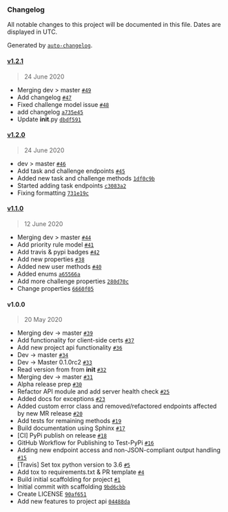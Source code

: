 ### Changelog

All notable changes to this project will be documented in this file. Dates are displayed in UTC.

Generated by [`auto-changelog`](https://github.com/CookPete/auto-changelog).

#### [v1.2.1](https://github.com/mattmanley/maproulette-python-client/compare/v1.2.0...v1.2.1)

> 24 June 2020

- Merging dev &gt; master [`#49`](https://github.com/mattmanley/maproulette-python-client/pull/49)
- Add changelog [`#47`](https://github.com/mattmanley/maproulette-python-client/pull/47)
- Fixed challenge model issue [`#48`](https://github.com/mattmanley/maproulette-python-client/pull/48)
- add changelog [`a735e45`](https://github.com/mattmanley/maproulette-python-client/commit/a735e45693dad6ea501ccfefbaced77d3fd3ab63)
- Update __init__.py [`dbdf591`](https://github.com/mattmanley/maproulette-python-client/commit/dbdf5911762f7de01dfe1c4bf350a835794e43bb)

#### [v1.2.0](https://github.com/mattmanley/maproulette-python-client/compare/v1.1.0...v1.2.0)

> 24 June 2020

- dev &gt; master [`#46`](https://github.com/mattmanley/maproulette-python-client/pull/46)
- Add task and challenge endpoints [`#45`](https://github.com/mattmanley/maproulette-python-client/pull/45)
- Added new task and challenge methods [`1df0c9b`](https://github.com/mattmanley/maproulette-python-client/commit/1df0c9bbcba4a801494938d9936f3bbb74fb675c)
- Started adding task endpoints [`c3083a2`](https://github.com/mattmanley/maproulette-python-client/commit/c3083a2adf766e5ef669fa8ec05e16a1598c603f)
- Fixing formatting [`731e19c`](https://github.com/mattmanley/maproulette-python-client/commit/731e19c2ff01acfc8379c01711cde36e5c31a8e5)

#### [v1.1.0](https://github.com/mattmanley/maproulette-python-client/compare/v1.0.0...v1.1.0)

> 12 June 2020

- Merging dev &gt; master [`#44`](https://github.com/mattmanley/maproulette-python-client/pull/44)
- Add priority rule model [`#41`](https://github.com/mattmanley/maproulette-python-client/pull/41)
- Add travis & pypi badges [`#42`](https://github.com/mattmanley/maproulette-python-client/pull/42)
- Add new properties [`#38`](https://github.com/mattmanley/maproulette-python-client/pull/38)
- Added new user methods [`#40`](https://github.com/mattmanley/maproulette-python-client/pull/40)
- Added enums [`a65566a`](https://github.com/mattmanley/maproulette-python-client/commit/a65566affac5a9a311fca4099870cc0d8bbebc5d)
- Add more challenge properties [`280d70c`](https://github.com/mattmanley/maproulette-python-client/commit/280d70cc5e081f32213a13132ee6a9e54954f485)
- Change properties [`6660f05`](https://github.com/mattmanley/maproulette-python-client/commit/6660f058ce6ab99a93bd2efd778d9c7f1a4287c2)

#### v1.0.0

> 20 May 2020

- Merging dev -&gt; master [`#39`](https://github.com/mattmanley/maproulette-python-client/pull/39)
- Add functionality for client-side certs [`#37`](https://github.com/mattmanley/maproulette-python-client/pull/37)
- Add new project api functionality [`#36`](https://github.com/mattmanley/maproulette-python-client/pull/36)
- Dev -&gt; master [`#34`](https://github.com/mattmanley/maproulette-python-client/pull/34)
- Dev -&gt; Master 0.1.0rc2 [`#33`](https://github.com/mattmanley/maproulette-python-client/pull/33)
- Read version from from __init__ [`#32`](https://github.com/mattmanley/maproulette-python-client/pull/32)
- Merging dev -&gt; master [`#31`](https://github.com/mattmanley/maproulette-python-client/pull/31)
- Alpha release prep [`#30`](https://github.com/mattmanley/maproulette-python-client/pull/30)
- Refactor API module and add server health check [`#25`](https://github.com/mattmanley/maproulette-python-client/pull/25)
- Added docs for exceptions [`#23`](https://github.com/mattmanley/maproulette-python-client/pull/23)
- Added custom error class and removed/refactored endpoints affected by new MR release [`#20`](https://github.com/mattmanley/maproulette-python-client/pull/20)
- Add tests for remaining methods [`#19`](https://github.com/mattmanley/maproulette-python-client/pull/19)
- Build documentation using Sphinx [`#17`](https://github.com/mattmanley/maproulette-python-client/pull/17)
- [CI] PyPi publish on release [`#18`](https://github.com/mattmanley/maproulette-python-client/pull/18)
- GitHub Workflow for Publishing to Test-PyPi [`#16`](https://github.com/mattmanley/maproulette-python-client/pull/16)
- Adding new endpoint access and non-JSON-compliant output handling [`#15`](https://github.com/mattmanley/maproulette-python-client/pull/15)
- [Travis] Set tox python version to 3.6 [`#5`](https://github.com/mattmanley/maproulette-python-client/pull/5)
- Add tox to requirements.txt & PR template [`#4`](https://github.com/mattmanley/maproulette-python-client/pull/4)
- Build initial scaffolding for project [`#1`](https://github.com/mattmanley/maproulette-python-client/pull/1)
- Initial commit with scaffolding [`9bd6cbb`](https://github.com/mattmanley/maproulette-python-client/commit/9bd6cbb5a9cf277a841a2b1add8ddccd6af4aac4)
- Create LICENSE [`90af651`](https://github.com/mattmanley/maproulette-python-client/commit/90af651113f97537c20ab8b6996305d2c1cb0335)
- Add new features to project api [`04488da`](https://github.com/mattmanley/maproulette-python-client/commit/04488dab8ba396bc05aa265ee748d129caec64ad)
